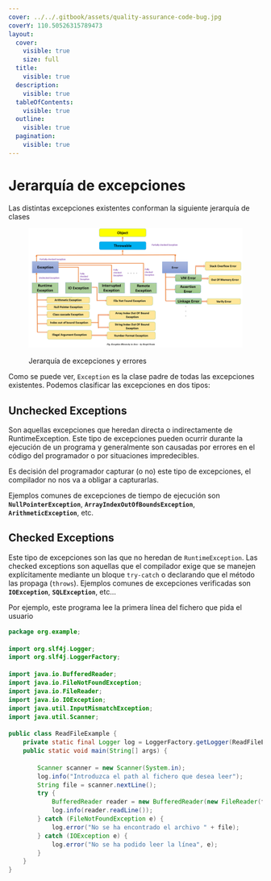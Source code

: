 ```yaml
---
cover: ../../.gitbook/assets/quality-assurance-code-bug.jpg
coverY: 110.50526315789473
layout:
  cover:
    visible: true
    size: full
  title:
    visible: true
  description:
    visible: true
  tableOfContents:
    visible: true
  outline:
    visible: true
  pagination:
    visible: true
---
```


# Jerarquía de excepciones

Las distintas excepciones existentes conforman la siguiente jerarquía de clases

<figure><img src="../../.gitbook/assets/image (1).png" alt=""><figcaption><p>Jerarquía de excepciones y errores</p></figcaption></figure>

Como se puede ver,  `Exception` es la clase padre de todas las excepciones existentes. Podemos clasificar las excepciones en dos tipos:

## Unchecked Exceptions

Son aquellas excepciones que heredan directa o indirectamente de RuntimeException. Este tipo de excepciones pueden ocurrir durante la ejecución de un programa y generalmente son causadas por errores en el código del programador o por situaciones impredecibles.&#x20;

Es decisión del programador capturar (o no) este tipo de excepciones, el compilador no nos va a obligar a capturarlas.

Ejemplos comunes de excepciones de tiempo de ejecución son **`NullPointerException`**, **`ArrayIndexOutOfBoundsException`**, **`ArithmeticException`**, etc.

## Checked Exceptions

Este tipo de excepciones son las que no heredan de `RuntimeException`. Las checked exceptions son aquellas que el compilador exige que se manejen explícitamente mediante un bloque `try-catch` o declarando que el método las propaga (`throws`). Ejemplos comunes de excepciones verificadas son **`IOException`**, **`SQLException`**, etc...&#x20;

Por ejemplo, este programa lee la primera línea del fichero que pida el usuario

```java
package org.example;

import org.slf4j.Logger;
import org.slf4j.LoggerFactory;

import java.io.BufferedReader;
import java.io.FileNotFoundException;
import java.io.FileReader;
import java.io.IOException;
import java.util.InputMismatchException;
import java.util.Scanner;

public class ReadFileExample {
    private static final Logger log = LoggerFactory.getLogger(ReadFileExample.class);
    public static void main(String[] args) {

        Scanner scanner = new Scanner(System.in);
        log.info("Introduzca el path al fichero que desea leer");
        String file = scanner.nextLine();
        try {
            BufferedReader reader = new BufferedReader(new FileReader(file));
            log.info(reader.readLine());
        } catch (FileNotFoundException e) {
            log.error("No se ha encontrado el archivo " + file);
        } catch (IOException e) {
            log.error("No se ha podido leer la línea", e);
        }
    }
}
```
